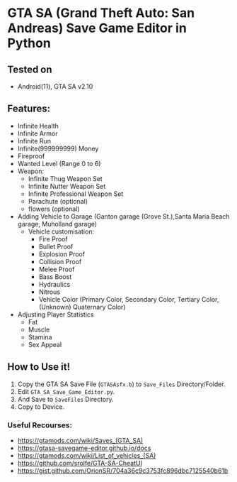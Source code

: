 # GTA SA (Grand Theft Auto: San Andreas) Save Game Editor in Python
## Tested on

- Android(11), GTA SA v2.10

## Features:
- Infinite Health
- Infinite Armor
- Infinite Run
- Infinite(999999999) Money
- Fireproof
- Wanted Level (Range 0 to 6)
- Weapon:
  - Infinite Thug Weapon Set
  - Infinite Nutter Weapon Set
  - Infinite Professional Weapon Set
  - Parachute (optional)
  - flowers (optional)
- Adding Vehicle to Garage (Ganton garage (Grove St.),Santa Maria Beach garage, Muholland garage)
  - Vehicle customisation:
      - Fire Proof
      - Bullet Proof
      - Explosion Proof
      - Collision Proof
      - Melee Proof
      - Bass Boost
      - Hydraulics
      - Nitrous
      - Vehicle Color (Primary Color, Secondary Color, Tertiary Color, (Unknown) Quaternary Color)
- Adjusting Player Statistics
  - Fat
  - Muscle
  - Stamina
  - Sex Appeal

## How to Use it!
1. Copy the GTA SA Save File (`GTASAsfx.b`) to `Save_Files` Directory/Folder.
2. Edit `GTA_SA_Save_Game_Editor.py`.
3. And Save to `SaveFiles` Directory.
4. Copy to Device.  


### Useful Recourses:
- https://gtamods.com/wiki/Saves_(GTA_SA)
- https://gtasa-savegame-editor.github.io/docs
- https://gtamods.com/wiki/List_of_vehicles_(SA)
- https://github.com/srolfe/GTA-SA-CheatUI
- https://gist.github.com/OrionSR/704a36c9c3753fc896dbc7125540b61b

